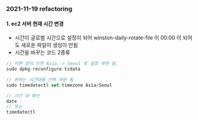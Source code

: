 ### 2021-11-19 refactoring

#### 1. ec2 서버 현재 시간 변경

- 시간이 글로벌 시간으로 설정이 되어 winston-daily-rotate-file 이 00:00 이 되어도 새로운 파일이 생성이 안됨
- 시간을 바꾸는 코드 2종류

```jsx
// 이쁜 창이 뜨면 Asia -> Seoul 로 설정 하면 됨.
sudo dpkg-reconfigure tzdata

// 원하는 시간대를 선택 하면 됨
sudo timedatectl set-timezone Asia/Seoul

// 시간 대 확인
date
// 또는
timedatectl

```
